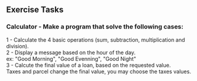 ## Exercise Tasks <br>
### Calculator - Make a program that solve the following cases:  <br>
1 - Calculate the 4 basic operations (sum, subtraction, multiplication and division).  <br>
2 - Display a message based on the hour of the day.  <br>
ex: "Good Morning", "Good Evenning", "Good Night"  <br>
3 - Calcute the final value of a loan, based on the requested value.  <br>
Taxes and parcel change the final value, you may choose the taxes values. 
